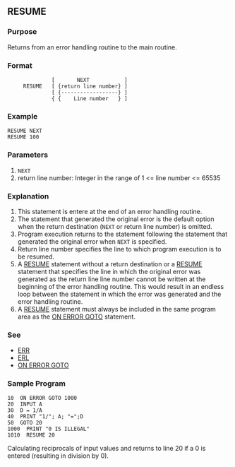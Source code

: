 ## RESUME

### Purpose
Returns from an error handling routine to the main routine.

### Format
```basic
              [       NEXT           ]
     RESUME   [ {return line number} ]
              [ {------------------} ]
              { {    Line number   } ]
```

### Example
```basic
RESUME NEXT
RESUME 100
```

### Parameters
1. `NEXT`
2. return line number: Integer in the range of 1 <= line number <= 65535

### Explanation
1. This statement is entere at the end of an error handling routine.
2. The statement that generated the original error is the default option when the
return destination (`NEXT` or return line number) is omitted.
3. Program execution returns to the statement following the statement that generated
the original error when `NEXT` is specified.
4. Return line number specifies the line to which program execution is to be resumed.
5. A [RESUME](RESUME.md) statement without a return destination or a [RESUME](RESUME.md) statement
that specifies the line in which the original error was generated as the return line
line number cannot be written at the beginning of the error handling routine.
This would result in an endless loop between the statement in which the error
was generated and the error handling routine.
6. A [RESUME](RESUME.md) statement must always be included in the same program area
as the [ON ERROR GOTO](ON_ERROR_GOTO.md) statement.

### See
 - [ERR](ERR.md)
 - [ERL](ERL.md)
 - [ON ERROR GOTO](ON_ERROR_GOTO.md)

### Sample Program
```basic
10  ON ERROR GOTO 1000
20  INPUT A
30  D = 1/A
40  PRINT "1/"; A; "=";D
50  GOTO 20
1000  PRINT "0 IS ILLEGAL"
1010  RESUME 20
```

Calculating reciprocals of input values and returns to line 20 if a 0 is 
entered (resulting in division by 0).
